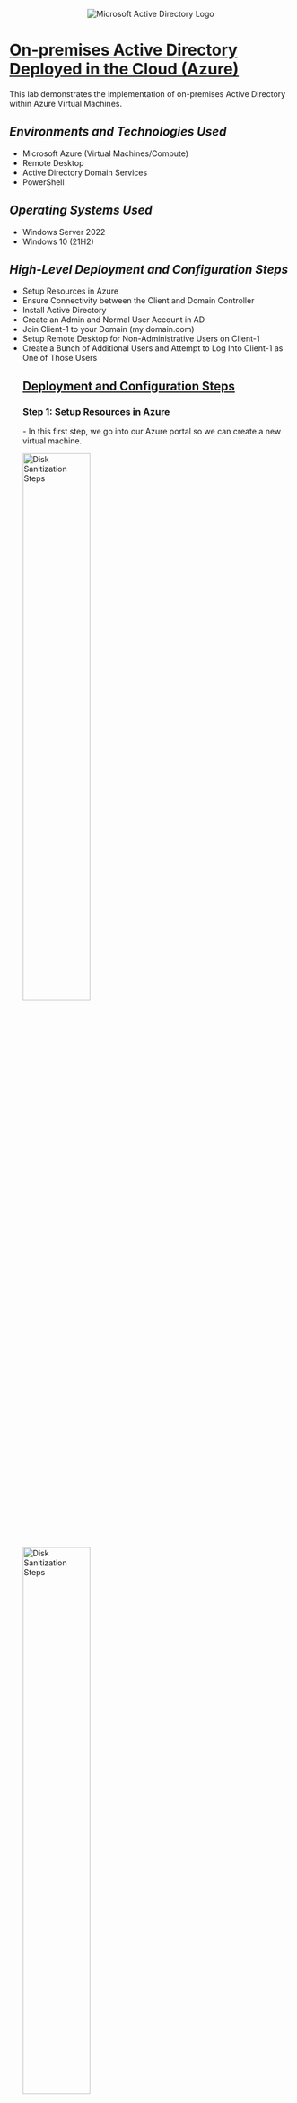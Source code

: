 <p align="center">
<img src="https://i.imgur.com/pU5A58S.png" alt="Microsoft Active Directory Logo"/>
</p>
<h1><u>On-premises Active Directory Deployed in the Cloud (Azure)</u></h1>
    <div>This lab demonstrates the implementation of on-premises Active Directory within Azure Virtual Machines.</div>
    <h2><em>Environments and Technologies Used</em></h2>
        <ul>
            <li>Microsoft Azure (Virtual Machines/Compute)</li>
            <li>Remote Desktop</li>
            <li>Active Directory Domain Services</li>
            <li>PowerShell</li>
        </ul>
    <h2><em>Operating Systems Used</em></h2>
        <ul>
            <li>Windows Server 2022</li>
            <li>Windows 10 (21H2)</li>
        </ul>
    <h2><em>High-Level Deployment and Configuration Steps</em></h2>
        <ul>
            <li>Setup Resources in Azure</li>
            <li>Ensure Connectivity between the Client and Domain Controller</li>
            <li>Install Active Directory</li>
            <li>Create an Admin and Normal User Account in AD</li>
            <li>Join Client-1 to your Domain (my domain.com)</li>
            <li>Setup Remote Desktop for Non-Administrative Users on Client-1</li>
            <li>Create a Bunch of Additional Users and Attempt to Log Into Client-1 as One of Those Users</li>
    <h2><u>Deployment and Configuration Steps</u></h2>
        <h3>Step 1: Setup Resources in Azure</h3>
            <p>- In this first step, we go into our Azure portal so we can create a new virtual machine.</p>
                <img src="https://i.imgur.com/q7GGaoS.png" height="50%" width="50%" 
                    alt="Disk Sanitization Steps"/>
                <img src="https://i.imgur.com/qGKcLpa.png" height="50%" width="50%" 
                    alt="Disk Sanitization Steps"/>
            <p>- We make sure to create a Domain Controller VM using Windows Server 2022 and named it "DC-1".</p>
             <img src="https://i.imgur.com/udM6ozR.png" height="50%" width="50%" 
                    alt="Disk Sanitization Steps"/>
            <p>- Once we  have created our Domain Controller, we go into it's NIC (Network Interface Card) and we make sure we go in to change it's Private IP address so that it is static, and not dynamic. We do this so we can be assured that the IP address will not change, so that our Client PCs can reliability stay connected it's network.</p>
                <img src="https://i.imgur.com/XOE3PAN.png" height="50%" width="50%"/>
            <p>- Next, we create our Client VM running Windows 10. This is what we are going to use to connect to the Domain Controller, and act as an user utilizing the Domain Controller's Services.
                <hr>- Here you can see our Client VM has been created.
            </p>
                <img src="https://i.imgur.com/riABdCo.png" height="50%" width="50%"/>
        <h3>Step 2: Ensure Connectivity Between the Client and Domain Controller</h3>    
                <p>- First, to do this, we'll log into Client-1 with Remote Desktop.</p>
                    <img src="https://i.imgur.com/MYT73js.png" height="20%" width="20%"/>
                    <div><img src="https://i.imgur.com/Nsd1lMf.png" height="50%" width="50%"/></div>
                <p>- Next, we'll open the command prompt and ping DC-1's private IP address with "ping -t 10.0.0.4", which result in a perpetual ping so we can monitor it. (10.0.0.4 is DC-1's private IP)</p>    
                    <img src="https://i.imgur.com/BP5qyZK.png" height="50%" width="50%"/>
                    <hr>
                    <img src="https://i.imgur.com/t5yaPoD.png" height="50%" width="50%"/>
                <p>- As you can see, we are getting a Request Time Out error, because ICMP4 is not enabled on the local windows firewall for DC-1 (The Domain Controller). </p>
                    <br>
                <p>- Our next step would be to log into DC-1 and enable ICMP4 in the local windows firewall settings. Since ping uses the ICMP4 protocol, that's what we will enable.</p>
                    <img src="https://i.imgur.com/1SXZFpJ.png" height="20%" width="20%"/>
                    <div><img src="https://i.imgur.com/TOpe3jp.png" height="50%" width="50%"/></div>
                    <img src="https://i.imgur.com/v0t162J.png" height="50%" width="50%"/>
                    <img src="https://i.imgur.com/EtKPxSK.png" height="50%" width="50%"/>
                <p>- We can now check back on Client-1, our Client VM, and see now that the pings are successfully echoing back.</p>
                    <img src="https://i.imgur.com/fJFJa6b.png" height="50%" width="50%"/>
        <h3>Step 3: Install Active Directory</h3>
            <p>- To do this, we go inside of Server Manager on DC-1 and click on "Add Roles and Features".</p>
                <img src="https://i.imgur.com/UEn5o58.png" height="50%" width="50%"/>
                <img src="https://i.imgur.com/lB23ih8.png" height="50%" width="50%"/>
                <img src="https://i.imgur.com/3eixrSx.png" height="50%" width="50%"/>
                <img src="https://i.imgur.com/DUXB1tb.png" height="50%" width="50%"/>
                <img src="https://i.imgur.com/mFb81mg.png" height="50%" width="50%"/>
            <hr>
            <p>- Our next step is to promote this server into a domain controller, then setting up a new forest as freeyourmind.com.</p>
                <img src="https://i.imgur.com/TO5vQv1.png" height="50%" width="50%"/>
                <img src="https://i.imgur.com/ZC3r4Zh.png" height="50%" width="50%"/>
                <img src="https://i.imgur.com/0gmTswf.png" height="50%" width="50%"/>
        <h3>Step 4: Create an Admin and Normal User Account in AD</h3>
            <p>- To achieve this, first we go to Active Directory Users and Computers under the Tools menu.</p>
                <img src="https://i.imgur.com/F1WaKhV.png" height="50%" width="50%"/>
            <hr>    
            <p>- Here you can see our domain that we created, freeyourmind.com.</p>
                <img src="https://i.imgur.com/IjFQ9h5.png" height="50%" width="50%"/>
            <p>- In here, we will create an Organizational Unit (OU) called "_EMPLOYEES" and "_ADMINS".</p>
                <img src="https://i.imgur.com/fF5IF6C.png" height="50%" width="50%"/>
                <img src="https://i.imgur.com/scr4094.png" height="50%" width="50%"/>
            <hr>    
            <p>- Next we'll create a new user as an Admin under the name "Trinity 3", with the username "trinity_admin".</p>
                <img src="https://i.imgur.com/kyzK2Br.png" height="50%" width="50%"/>
                <img src="https://i.imgur.com/Bf8X0W9.png" height="%0%" width="50%"/>
            <p>- Next we want to give the user "Trinity 3" admin rights. That is achieved by adding the user to the "Domain Admins" Security Group.</p>
                <img src="https://i.imgur.com/EE0kYGA.png" height="50%" width="50%"/>
                <img src="https://i.imgur.com/LsmPyn8.png" height="50%" width="50%"/>
                <img src="https://i.imgur.com/N4zVcSM.png" height="50%" width="50%"/>
            <p>- Now that's created, our next step is to log out, and for now we are using "Trinity 3" as our admin account.</p>
                <img src="https://i.imgur.com/vu4ippZ.png" height="50%" width="50%"/>
        <h3>Step 5: Join Client-1 to your domain (freeyourmind.com)</h3>
            <p>- First, we need to start back in the Azure Portal, and set Client-1's DNS settings to the Domain Controller's Private IP address.</p>
                <img src="https://i.imgur.com/KqNrj79.png" height="50%" width="50%"/>
            <p><em>- Since 10.0.0.4 is the Domain Controller's Private IP Address, he added that in the DNS configuration for Client-1 to make sure that it is pointing to the Domain Controller for it's resources.</em></p>
            <hr>
            <p>- Next, we'll restart Client-1 from the Azure Portal in order to flush the dns cache and assure the settings were configured.</p>
                <img src="https://i.imgur.com/3AK0sBn.png" height="50%" width="50%"/>
            <p>- After this, we'll login to Client-1 (Remote Desktop) as the original local admin (labuser) and join it to the domain. (After this computer will restart)</p>
                <img src="https://i.imgur.com/qqtk8bk.png" height="20%" width="20%"/>
            <br>
                <img src="https://i.imgur.com/XJRXe2x.png" height="20%" width="20%"/>
            <br>
                <img src="https://i.imgur.com/BozcxvI.png" height="50%" width="50%"/>
            <p>- As you can see, our DNS Servers are in Client-1 are pointing to the private IP address of our Domain Controller.</p>
                <img src="https://i.imgur.com/CEpYuQ0.png" height="50%" width="50%"/>
                <img src="https://i.imgur.com/F0hHXVq.png" height="50%" width="50%"/>
            <p>- Next step is to join it to the domain. (After this computer will restart)</p>
                <img src="https://i.imgur.com/uXxIN98.png" height="50%" width="50%"/>
                <img src="https://i.imgur.com/1BbsgXj.png" height="50%" width="50%"/>
                <img src="https://i.imgur.com/cXLLZoi.png" height="50%" width="50%"/>
                <img src="https://i.imgur.com/bZ25Slv.png" height="50%" width="50%"/>
            <p>- Next, we'll login to the Domain Controller (Remote Desktop) and verify Client-1 shows up in Active Directory Users and Computers (ADUC) inside the “Computers” container on the root of the domain.</p>
                <img src="https://i.imgur.com/vLvxttz.png" height="20%" width="20%"/>
            <br>
                <img src="https://i.imgur.com/uKgMTvz.png" height="20%" width="20%"/>
            <br>
                <img src="https://i.imgur.com/ocY9cDN.png" height="50%" widt="50%"/>
            <p>- Lastly, we'll create a new OU name "_CLIENTS" and drag Client-1 into there.</p>
                <img src="https://i.imgur.com/2aLy47q.png" height="50%" width="50%"/>
                <img src="https://i.imgur.com/rYBhGBV.png" height="50%" width="50%"/>
        <h3>Step 6: Setup Remote Desktop for Non-Administrative Users on Client-1</h3>
            <p>- First, we'll log back into Client-1 as freeyourmind.com\trinity_admin, and open System Properties.</p>
                <img src="https://i.imgur.com/pZL2aZT.png" height="20%" width="20%"/>
            <br>
                <img src="https://i.imgur.com/FD3Zmil.png" height="20%" width="20%"/>
            <br>    
                <img src="https://i.imgur.com/ZM8N95x.png" height="50%" width="50%"/>
            <p>- Click "Remote Desktop".</p>   
                <img src="https://i.imgur.com/Zn63TlE.png" height="50%" width="50%"/>
            <p>- Allow Domain Users access to Remote Desktop.</p>
                <img src="https://i.imgur.com/I2i2p8c.png" height="50%" width="50%"/>
            <p>- You can now log into Client-1 as a normal, non-administrative user now.</p>
        <h3>Step 7: Create a bunch of additional users and attempt to log into client-1 with one of the users.</h3>
            <p>- Firstly, to do this, we'll login to the Domain Controller, DC-1, as trinity_admin.</p>
                <img src="https://i.imgur.com/tMQTYTW.png" height="20%" width="20%"/>
            <br>
                <img src="https://i.imgur.com/xBo8CSS.png" height="20%" width="20%"/>
            <br>
            <p>- To continue, we will use PowerShell to implement a script that will create a bunch of users for us as if we were using a real user database.</p>
                <img src="https://i.imgur.com/AbU5nrc.png" height="50%" width="50%"/>
            <hr>
            <p><em>"This script was received from an outside source." Source: <a>https://github.com/joshmadakor1/AD_PS/blob/master/Generate-Names-Create-Users.ps1</a></em></p>
                <img src="https://i.imgur.com/ghDjg2Z.png" height="50%" width="50%"/>
            <p>- We'll run the script and observe all the accounts/users being created.</p>
                <img src="https://i.imgur.com/y5redmp.png" height="50%" width="50%"/>
                <img src="https://i.imgur.com/ACL9Tdw.png" height="50%" width="50%"/>
            <p>- When finished, open ADUC and observe the accounts in the appropriate OU.</p>
                <img src="https://ibb.co/0FCfmXg" height="50%" width="50%"/>
            <p>- Can now attempt to log into Client-1 with one of the random accounts (take note of the password in the script).</p>
                <img src="" height="20%" width="20%"/>
            <br>
                <img src="" height="20%" width="20%"/>
            <br>
                <img src="" height="50%" width="50%"/>
                <img src="" height="50%" width="50%"/>
        <h2><strong><em> (Bonus) Demonstration of Changing a Users Password in Active Directory.</em></strong></h2>
                <img src="" height="50%" width="50%"/>
                <img src="" height="50%" width="50%"/>
                <img src="" height="50%" width="50%"/>
                <img src="" height="50%" width="50%"/>  
                <img src="" height="50%" width="50%"/>
